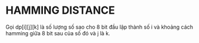# HAMMING DISTANCE 

Gọi dp[i][j][k] là số lượng số sao cho 8 bit đầu lập thành số i và khoảng cách hamming giữa 8 bit sau của số đó và j là k.


<!--stackedit_data:
eyJoaXN0b3J5IjpbNjE5MzkzNDQ3XX0=
-->